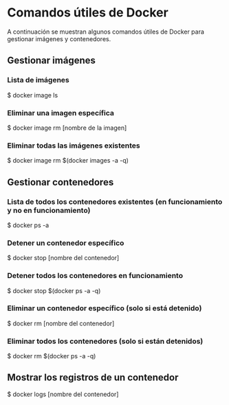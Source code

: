 # Comandos útiles de Docker

A continuación se muestran algunos comandos útiles de Docker para gestionar imágenes y contenedores.

## Gestionar imágenes

### Lista de imágenes

$ docker image ls

### Eliminar una imagen específica

$ docker image rm [nombre de la imagen]

### Eliminar todas las imágenes existentes

$ docker image rm $(docker images -a -q)

## Gestionar contenedores

### Lista de todos los contenedores existentes (en funcionamiento y no en funcionamiento)

$ docker ps -a

### Detener un contenedor específico

$ docker stop [nombre del contenedor]

### Detener todos los contenedores en funcionamiento

$ docker stop $(docker ps -a -q)

### Eliminar un contenedor específico (solo si está detenido)

$ docker rm [nombre del contenedor]

### Eliminar todos los contenedores (solo si están detenidos)

$ docker rm $(docker ps -a -q)

## Mostrar los registros de un contenedor

$ docker logs [nombre del contenedor]
